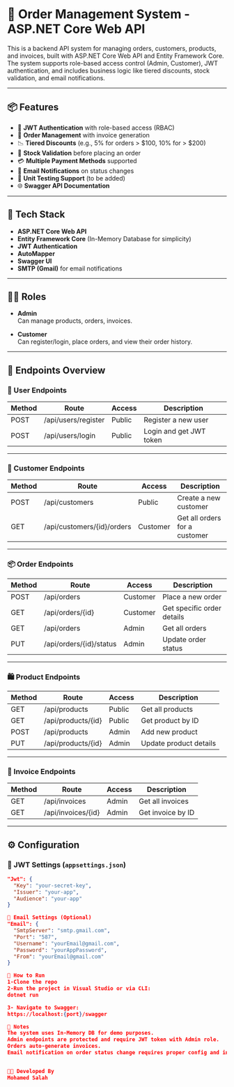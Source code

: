 # 🛒 Order Management System - ASP.NET Core Web API

This is a backend API system for managing orders, customers, products, and invoices, built with ASP.NET Core Web API and Entity Framework Core. The system supports role-based access control (Admin, Customer), JWT authentication, and includes business logic like tiered discounts, stock validation, and email notifications.

---

## 📦 Features

- 🔐 **JWT Authentication** with role-based access (RBAC)
- 🧾 **Order Management** with invoice generation
- 📉 **Tiered Discounts** (e.g., 5% for orders > $100, 10% for > $200)
- 🧮 **Stock Validation** before placing an order
- 💳 **Multiple Payment Methods** supported
- 📧 **Email Notifications** on status changes
- 🧪 **Unit Testing Support** (to be added)
- 🌐 **Swagger API Documentation**

---

## 🧱 Tech Stack

- **ASP.NET Core Web API**
- **Entity Framework Core** (In-Memory Database for simplicity)
- **JWT Authentication**
- **AutoMapper**
- **Swagger UI**
- **SMTP (Gmail)** for email notifications

---

## 🧑‍💻 Roles

- **Admin**  
  Can manage products, orders, invoices.

- **Customer**  
  Can register/login, place orders, and view their order history.

---

## 🔗 Endpoints Overview

### 🔐 User Endpoints

| Method | Route                 | Access   | Description               |
|--------|----------------------|----------|---------------------------|
| POST   | /api/users/register  | Public   | Register a new user       |
| POST   | /api/users/login     | Public   | Login and get JWT token   |

---

### 👤 Customer Endpoints

| Method | Route                              | Access     | Description                |
|--------|-------------------------------------|------------|----------------------------|
| POST   | /api/customers                      | Public     | Create a new customer      |
| GET    | /api/customers/{id}/orders          | Customer   | Get all orders for a customer |

---

### 📦 Order Endpoints

| Method | Route                             | Access     | Description                       |
|--------|-----------------------------------|------------|-----------------------------------|
| POST   | /api/orders                       | Customer   | Place a new order                 |
| GET    | /api/orders/{id}                  | Customer   | Get specific order details        |
| GET    | /api/orders                       | Admin      | Get all orders                    |
| PUT    | /api/orders/{id}/status           | Admin      | Update order status               |

---

### 🛍️ Product Endpoints

| Method | Route                             | Access     | Description                       |
|--------|-----------------------------------|------------|-----------------------------------|
| GET    | /api/products                     | Public     | Get all products                  |
| GET    | /api/products/{id}                | Public     | Get product by ID                 |
| POST   | /api/products                     | Admin      | Add new product                   |
| PUT    | /api/products/{id}                | Admin      | Update product details            |

---

### 🧾 Invoice Endpoints

| Method | Route                             | Access     | Description                       |
|--------|-----------------------------------|------------|-----------------------------------|
| GET    | /api/invoices                     | Admin      | Get all invoices                  |
| GET    | /api/invoices/{id}                | Admin      | Get invoice by ID                 |

---

## ⚙️ Configuration

### 🔐 JWT Settings (`appsettings.json`)

```json
"Jwt": {
  "Key": "your-secret-key",
  "Issuer": "your-app",
  "Audience": "your-app"
}

📧 Email Settings (Optional)
"Email": {
  "SmtpServer": "smtp.gmail.com",
  "Port": "587",
  "Username": "yourEmail@gmail.com",
  "Password": "yourAppPassword",
  "From": "yourEmail@gmail.com"
}

🚀 How to Run
1-Clone the repo
2-Run the project in Visual Studio or via CLI:
dotnet run

3- Navigate to Swagger:
https://localhost:{port}/swagger

📌 Notes
The system uses In-Memory DB for demo purposes.
Admin endpoints are protected and require JWT token with Admin role.
Orders auto-generate invoices.
Email notification on order status change requires proper config and internet access.


👨‍💻 Developed By
Mohamed Salah
